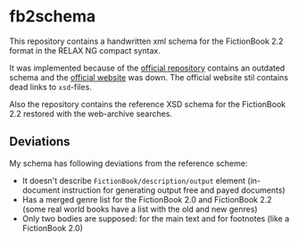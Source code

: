 # fb2schema

This repository contains a handwritten xml schema for the FictionBook 2.2 format in the RELAX NG compact syntax.

It was implemented because of the [official repository](https://github.com/gribuser/fb2) contains an outdated schema and the [official website](http://www.fictionbook.org/index.php/XML_%D1%81%D1%85%D0%B5%D0%BC%D0%B0_FictionBook2.2) was down. The official website stil contains dead links to `xsd`-files.

Also the repository contains the reference XSD schema for the FictionBook 2.2 restored with the web-archive searches.

## Deviations

My schema has following deviations from the reference scheme:

- It doesn't describe `FictionBook/description/output` element (in-document instruction for generating output free and payed documents)
- Has a merged genre list for the FictionBook 2.0 and FictionBook 2.2 (some real world books have a list with the old and new genres)
- Only two bodies are supposed: for the main text and for footnotes (like a FictionBook 2.0)
